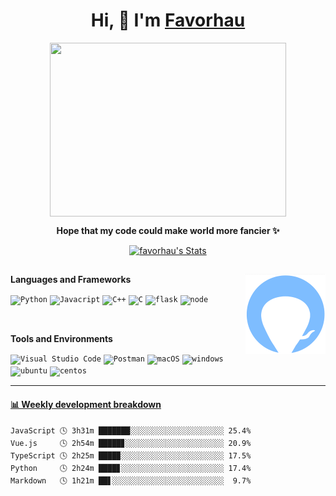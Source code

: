 <h1 align="center">Hi, 👋 I'm <a href="https://github.com/favorhau/">Favorhau</a></h2>

<p align="center"><img align="center" width="378" height="278" src="https://github.com/favorhau/favorhau/blob/main/hero-motio.gif"></p>
<p align="center"><b>Hope that my code could make world more fancier ✨</b> </p>
<p align="center">
  <a href="https://github.com/favorhau" class="rich-diff-level-one">
    <img src="https://github-readme-stats.vercel.app/api?username=favorhau&hide=issues&title_color=7ebdff&text_color=777" alt="favorhau's Stats" >
  </a>
</p>
<h2></h2>


<img align="right" width="128" height="128" src="https://github.com/favorhau/favorhau/blob/main/profile2.png">

**Languages and Frameworks**

<code><img height="20" src="https://shields.io/badge/style-Python-239DFF?logo=python&style=flat-square&label=" alt="Python" title="Javacript"></code>
<code><img height="20" src="https://shields.io/badge/style-Javascript-yellow?logo=javascript&style=flat-square&label=" alt="Javacript" title="Javacript"></code>
<code><img height="20" src="https://shields.io/badge/style-C%2B%2B-green?logo=C%2B%2B&style=flat-square&label=" alt="C++" title="C++"></code>
<code><img height="20" src="https://shields.io/badge/style-C-117ACA?logo=C&style=flat-square&label=" alt="C" title="C"></code>
<code><img height="20" src="https://shields.io/badge/style-Flask-000000?logo=flask&style=flat-square&label=" alt="flask" title="flask"></code>
<code><img height="20" src="https://shields.io/badge/style-Node.js-white?logo=node.js&style=flat-square&label=" alt="node" title="node"></code>

<br>

**Tools and Environments**

<code><img height="20" src="https://shields.io/badge/style-Visual Studio Code-007ACC?logo=Visual Studio Code&style=flat-square&label=" alt="Visual Studio Code" title="Visual Studio Code"></code>
<code><img height="20" src="https://shields.io/badge/style-Postman-white?logo=Postman&style=flat-square&label=" alt="Postman" title="Postman"></code>
<code><img height="20" src="https://shields.io/badge/style-macOS-black?logo=macOS&style=flat-square&label=" alt="macOS" title="macOS"></code>
<code><img height="20" src="https://shields.io/badge/style-Windows-blue?logo=windows&style=flat-square&label=" alt="windows" title="windows"></code>
<code><img height="20" src="https://shields.io/badge/style-Ubuntu-white?logo=ubuntu&style=flat-square&label=" alt="ubuntu" title="ubuntu"></code>
<code><img height="20" src="https://shields.io/badge/style-Centos-29ABE2?logo=Centos&style=flat-square&label=" alt="centos" title="centos"></code>

---

<!-- waka-box start -->
#### <a href="https://gist.github.com/43069fe07efa262ae26ebf3d2388cceb" target="_blank">📊 Weekly development breakdown</a>
```text
JavaScript 🕓 3h31m ███████░░░░░░░░░░░░░░░░░░░░░ 25.4%
Vue.js     🕓 2h54m █████▊░░░░░░░░░░░░░░░░░░░░░░ 20.9%
TypeScript 🕓 2h25m ████▉░░░░░░░░░░░░░░░░░░░░░░░ 17.5%
Python     🕓 2h24m ████▊░░░░░░░░░░░░░░░░░░░░░░░ 17.4%
Markdown   🕓 1h21m ██▋░░░░░░░░░░░░░░░░░░░░░░░░░  9.7%
```
<!-- Powered by https://github.com/YouEclipse/waka-box-go . -->
<!-- waka-box end -->

